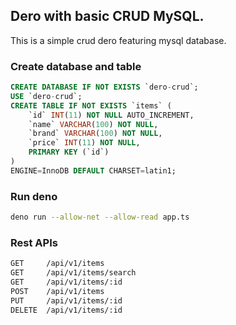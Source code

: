 ## Dero with basic CRUD MySQL.

This is a simple crud dero featuring mysql database.

### Create database and table

```sql
CREATE DATABASE IF NOT EXISTS `dero-crud`;
USE `dero-crud`;
CREATE TABLE IF NOT EXISTS `items` (
	`id` INT(11) NOT NULL AUTO_INCREMENT,
	`name` VARCHAR(100) NOT NULL,
	`brand` VARCHAR(100) NOT NULL,
	`price` INT(11) NOT NULL,
	PRIMARY KEY (`id`)
)
ENGINE=InnoDB DEFAULT CHARSET=latin1;
```

### Run deno

```bash
deno run --allow-net --allow-read app.ts
```

### Rest APIs

```bash
GET     /api/v1/items
GET     /api/v1/items/search
GET     /api/v1/items/:id
POST    /api/v1/items
PUT     /api/v1/items/:id
DELETE  /api/v1/items/:id
```
